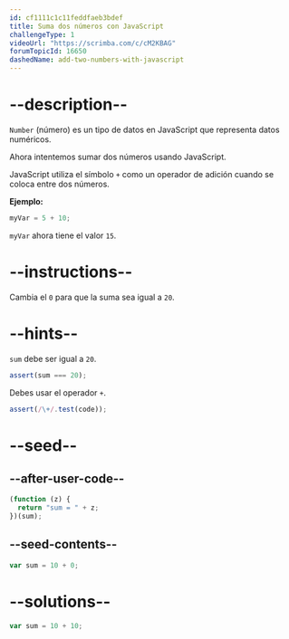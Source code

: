 ```yaml
---
id: cf1111c1c11feddfaeb3bdef
title: Suma dos números con JavaScript
challengeType: 1
videoUrl: "https://scrimba.com/c/cM2KBAG"
forumTopicId: 16650
dashedName: add-two-numbers-with-javascript
---
```


# --description--

`Number` (número) es un tipo de datos en JavaScript que representa datos numéricos.

Ahora intentemos sumar dos números usando JavaScript.

JavaScript utiliza el símbolo `+` como un operador de adición cuando se coloca entre dos números.

**Ejemplo:**

```js
myVar = 5 + 10;
```

`myVar` ahora tiene el valor `15`.

# --instructions--

Cambia el `0` para que la suma sea igual a `20`.

# --hints--

`sum` debe ser igual a `20`.

```js
assert(sum === 20);
```

Debes usar el operador `+`.

```js
assert(/\+/.test(code));
```

# --seed--

## --after-user-code--

```js
(function (z) {
  return "sum = " + z;
})(sum);
```

## --seed-contents--

```js
var sum = 10 + 0;
```

# --solutions--

```js
var sum = 10 + 10;
```
